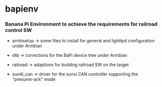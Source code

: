 # bapienv

### Banana Pi Environment to achieve the requirements for railroad control SW

- armbsetup -> some files to install for general and lighttpd configuration under Armbian

- dtb -> corrections for the BaPi device tree under Armbian

- railroad -> adaptions for building railroad SW on the target

- sun4i_can -> driver for the sunxi CAN controller supporting the "presume-ack" mode

